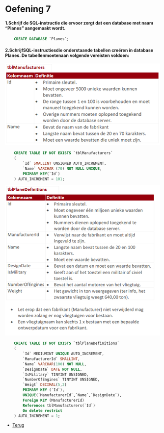 # Oefening 7

#### 1.Schrijf de SQL-instructie die ervoor zorgt dat een database met naam “Planes” aangemaakt wordt.

```sql
    CREATE DATABASE `Planes`;
```

#### 2.SchrijfSQL-instructiesdie onderstaande tabellen creëren in database Planes. De tabellenmoetenaan volgende vereisten voldoen:

![Deel6_Oef2_4](/Index/Pictures/Deel2_Oefenbundel7_Oef2_1.PNG)

```sql
    CREATE TABLE IF NOT EXISTS `tblManufacturers`
    (
        `Id` SMALLINT UNSIGNED AUTO_INCREMENT,
        `Name` VARCHAR (70) NOT NULL UNIQUE,
        PRIMARY KEY(`Id`)
    ) AUTO_INCREMENT = 101;
```
![Deel6_Oef2_4](/Index/Pictures/Deel2_Oefenbundel7_Oef2_2.PNG)

```sql
    CREATE TABLE IF NOT EXISTS `tblPlaneDefinitions`
    (
        `Id` MEDIUMINT UNIQUE AUTO_INCREMENT,
        `ManufacturerId` SMALLINT,
        `Name` VARCHAR(100) NOT NULL,
        `DesignDate` DATE NOT NULL,
        `IsMilitary` TINYINT UNSIGNED,
        `NumberOfEngines` TINYINT UNSIGNED,
        `Weigt` DECIMAL(5,2)
        PRIMARY KEY (`Id`),
        UNIQUE(`ManufacturerId`,`Name`,`DesignDate`),
        Foreign KEY (ManufacturerId)
        References tblManufacturers(`Id`)
        On delete restrict     
    ) AUTO_INCREMENT = 1;
```

- [Terug](/Index/Oefeningen-Databases/Deel2.md)
